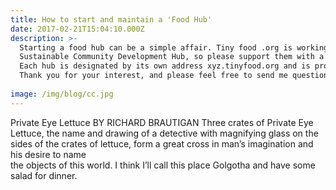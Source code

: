 ```yaml
---
title: How to start and maintain a 'Food Hub'
date: 2017-02-21T15:04:10.000Z
description: >-
  Starting a food hub can be a simple affair. Tiny food .org is working to provide a one click solution and support for customizing the ood hub in its appearance and features for you.  We are supported by the Colorado not-for-profit business,
  Sustainable Community Development Hub, so please support them with a donation or volunteer time if you have the ability. to make a tax deductable donation, contact greg@scdhub.org.  
  Each hub is designated by its own address xyz.tinyfood.org and is provided free of charge by tinyfood.org and our sponsor scdhub.  We encourage the use of food hubs for small experiments when getting started- like just for sharing the responsibility of picking up groceries at far away stores, as Sue is planning for her hub in Canton, NY, or just for allowing a food cooperative manager to have a real time update from their local farm suppliers, as Casey is plannint to do in Nederland, CO for the Mountain People's Coop.
  Thank you for your interest, and please feel free to send me questions or ideas about how you would like your food hub to work.  Our features and ideas are all derived from the existing openfoodnetwork.org service yet rewritten into a vuex, hugo and netlify-cms based service allowing users to start food hubs at no cost.
  
image: /img/blog/cc.jpg
---
```



Private Eye Lettuce
BY RICHARD BRAUTIGAN
Three crates of Private Eye Lettuce, 
the name and drawing of a detective 
with magnifying glass on the sides 
of the crates of lettuce, 
form a great cross in man’s imagination 
and his desire to name   
the objects of this world. 
I think I’ll call this place Golgotha 
and have some salad for dinner. 
